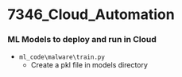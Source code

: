 # 7346_Cloud_Automation

### ML Models to deploy and run in Cloud
* `ml_code\malware\train.py`
    * Create a pkl file in models directory
